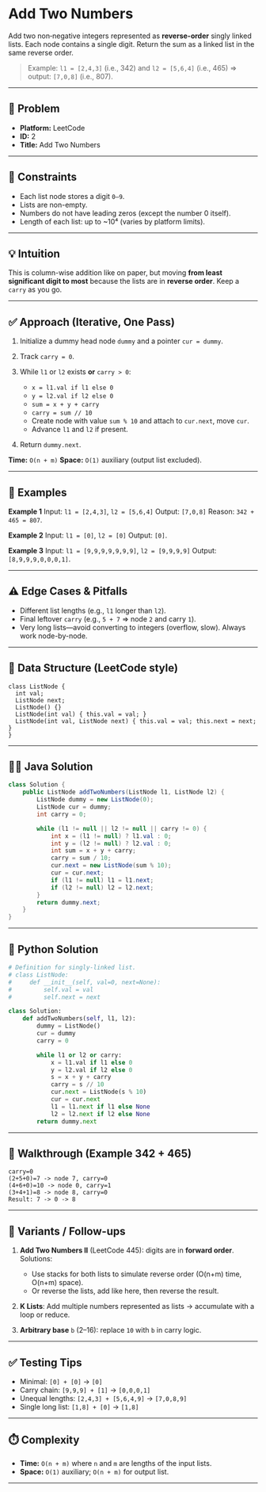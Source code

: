 # Add Two Numbers

Add two non‑negative integers represented as **reverse-order** singly linked lists. Each node contains a single digit. Return the sum as a linked list in the same reverse order.

> Example: `l1 = [2,4,3]` (i.e., 342) and `l2 = [5,6,4]` (i.e., 465) ⇒ output: `[7,0,8]` (i.e., 807).

---

## 🔗 Problem

* **Platform:** LeetCode
* **ID:** 2
* **Title:** Add Two Numbers

---

## 🧩 Constraints

* Each list node stores a digit `0–9`.
* Lists are non-empty.
* Numbers do not have leading zeros (except the number 0 itself).
* Length of each list: up to \~10⁴ (varies by platform limits).

---

## 💡 Intuition

This is column-wise addition like on paper, but moving **from least significant digit to most** because the lists are in **reverse order**. Keep a `carry` as you go.

---

## ✅ Approach (Iterative, One Pass)

1. Initialize a dummy head node `dummy` and a pointer `cur = dummy`.
2. Track `carry = 0`.
3. While `l1` or `l2` exists **or** `carry > 0`:

   * `x = l1.val if l1 else 0`
   * `y = l2.val if l2 else 0`
   * `sum = x + y + carry`
   * `carry = sum // 10`
   * Create node with value `sum % 10` and attach to `cur.next`, move `cur`.
   * Advance `l1` and `l2` if present.
4. Return `dummy.next`.

**Time:** `O(n + m)`
**Space:** `O(1)` auxiliary (output list excluded).

---

## 🧪 Examples

**Example 1**
Input: `l1 = [2,4,3]`, `l2 = [5,6,4]`
Output: `[7,0,8]`
Reason: `342 + 465 = 807`.

**Example 2**
Input: `l1 = [0]`, `l2 = [0]`
Output: `[0]`.

**Example 3**
Input: `l1 = [9,9,9,9,9,9,9]`, `l2 = [9,9,9,9]`
Output: `[8,9,9,9,0,0,0,1]`.

---

## ⚠️ Edge Cases & Pitfalls

* Different list lengths (e.g., `l1` longer than `l2`).
* Final leftover `carry` (e.g., `5 + 7` ⇒ node `2` and carry `1`).
* Very long lists—avoid converting to integers (overflow, slow). Always work node-by-node.

---

## 🧱 Data Structure (LeetCode style)

```text
class ListNode {
  int val;
  ListNode next;
  ListNode() {}
  ListNode(int val) { this.val = val; }
  ListNode(int val, ListNode next) { this.val = val; this.next = next; }
}
```

---

## 🧑‍💻 Java Solution

```java
class Solution {
    public ListNode addTwoNumbers(ListNode l1, ListNode l2) {
        ListNode dummy = new ListNode(0);
        ListNode cur = dummy;
        int carry = 0;

        while (l1 != null || l2 != null || carry != 0) {
            int x = (l1 != null) ? l1.val : 0;
            int y = (l2 != null) ? l2.val : 0;
            int sum = x + y + carry;
            carry = sum / 10;
            cur.next = new ListNode(sum % 10);
            cur = cur.next;
            if (l1 != null) l1 = l1.next;
            if (l2 != null) l2 = l2.next;
        }
        return dummy.next;
    }
}
```

---

## 🐍 Python Solution

```python
# Definition for singly-linked list.
# class ListNode:
#     def __init__(self, val=0, next=None):
#         self.val = val
#         self.next = next

class Solution:
    def addTwoNumbers(self, l1, l2):
        dummy = ListNode()
        cur = dummy
        carry = 0

        while l1 or l2 or carry:
            x = l1.val if l1 else 0
            y = l2.val if l2 else 0
            s = x + y + carry
            carry = s // 10
            cur.next = ListNode(s % 10)
            cur = cur.next
            l1 = l1.next if l1 else None
            l2 = l2.next if l2 else None
        return dummy.next
```

---

## 🧭 Walkthrough (Example 342 + 465)

```
carry=0
(2+5+0)=7 -> node 7, carry=0
(4+6+0)=10 -> node 0, carry=1
(3+4+1)=8 -> node 8, carry=0
Result: 7 -> 0 -> 8
```

---

## 🧠 Variants / Follow-ups

1. **Add Two Numbers II** (LeetCode 445): digits are in **forward order**. Solutions:

   * Use stacks for both lists to simulate reverse order (O(n+m) time, O(n+m) space).
   * Or reverse the lists, add like here, then reverse the result.
2. **K Lists**: Add multiple numbers represented as lists → accumulate with a loop or reduce.
3. **Arbitrary base** `b` (2–16): replace `10` with `b` in carry logic.

---

## ✅ Testing Tips

* Minimal: `[0] + [0]` → `[0]`
* Carry chain: `[9,9,9] + [1]` → `[0,0,0,1]`
* Unequal lengths: `[2,4,3] + [5,6,4,9]` → `[7,0,8,9]`
* Single long list: `[1,8] + [0]` → `[1,8]`

---

## ⏱️ Complexity

* **Time:** `O(n + m)` where `n` and `m` are lengths of the input lists.
* **Space:** `O(1)` auxiliary; `O(n + m)` for output list.

---